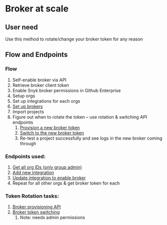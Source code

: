 # Broker at scale

## User need

Use this method to rotate/change your broker token for any reason

## Flow and Endpoints

### Flow

1. Self-enable broker via API
2. Retrieve broker client token
3. Enable Snyk broker permissions in Github Enterprise
4. Setup orgs
5. Set up integrations for each orgs
6. [Set up brokers](https://docs.snyk.io/features/snyk-broker/set-up-snyk-broker)
7. Import projects
8. Figure out when to rotate the token – use rotation & switching API endpoints
    1. [Provision a new broker token](https://snyk.docs.apiary.io/#reference/integrations/integration-broker-token-provisioning/provision-new-broker-token)
    2. [Switch to the new broker token](https://snyk.docs.apiary.io/#reference/integrations/integration-broker-token-switching/switch-between-broker-tokens)
    3. Re-test a project successfully and see logs in the new broker coming through

### Endpoints used:

1. [Get all org IDs (only group admin)](https://snyk.docs.apiary.io/#reference/organizations/the-snyk-organization-for-a-request/list-all-the-organizations-a-user-belongs-to)
2. [Add new integration](https://snyk.docs.apiary.io/#reference/integrations/integrations/add-new-integration)
3. [Update integration to enable broker](https://snyk.docs.apiary.io/#reference/integrations/integration/update-existing-integration)
4. Repeat for all other orgs & get broker token for each

### Token Rotation tasks:

1. [Broker provisioning API](https://snyk.docs.apiary.io/#reference/integrations/integration-broker-token-provisioning/provision-new-broker-token)
2. [Broker token switching](https://snyk.docs.apiary.io/#reference/integrations/integration-broker-token-switching/switch-between-broker-tokens)
    1. Note: needs admin permissions
